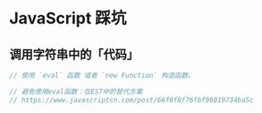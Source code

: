 # JavaScript 踩坑

## 调用字符串中的「代码」

```javascript
// 使用 `eval` 函数 或者 `new Function` 构造函数。

// 避免使用eval函数：在ES7中的替代方案
// https://www.javascriptcn.com/post/66f0f8f76fbf96019734ba5c
```


